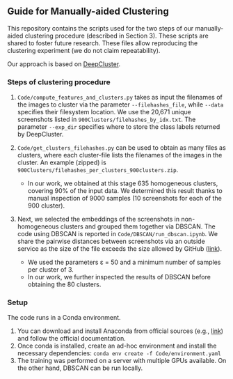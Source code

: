 ## Guide for Manually-aided Clustering

This repository contains the scripts used for the two steps of our manually-aided clustering procedure (described in Section 3).
These scripts are shared to foster future research. These files allow reproducing the clustering experiment (we do not
claim repeatability).

Our approach is based on [DeepCluster](https://openaccess.thecvf.com/content_ECCV_2018/papers/Mathilde_Caron_Deep_Clustering_for_ECCV_2018_paper.pdf).

### Steps of clustering procedure
1. `Code/compute_features_and_clusters.py` takes as input the filenames of the images to cluster via the parameter `--filehashes_file`, while `--data` specifies their filesystem location. We use the 20,671 unique screenshots listed in `900Clusters/filehashes_by_idx.txt`. The parameter `--exp_dir` specifies where to store the class labels returned by DeepCluster.
2. `Code/get_clusters_filehashes.py` can be used to obtain as many files as clusters, where each cluster-file lists the filenames of the images in the cluster. An example (zipped) is `900Clusters/filehashes_per_clusters_900clusters.zip`.
    * In our work, we obtained at this stage 635 homogeneous clusters, covering 90% of the input data. We determined this result thanks to manual inspection of 9000 samples (10 screenshots for each of the 900 cluster).

3. Next, we selected the embeddings of the screenshots in non-homogeneous clusters and grouped them together via DBSCAN. The code using DBSCAN is reported in `Code/DBSCAN/run_dbscan.ipynb`. We share the pairwise distances between screenshots via an outside service as the size of the file exceeds the size allowed by GitHub ([link](https://www.kaggle.com/datasets/emerald101/from-attachments-to-seo?select=pairwise_distances_ConvNet.npy)).
    * We used the parameters ε = 50 and a minimum number of samples per cluster of 3.
    * In our work, we further inspected the results of DBSCAN before obtaining the 80 clusters. 
    

### Setup
The code runs in a Conda environment.
 1. You can download and install Anaconda from official sources (e.g., [link](https://www.anaconda.com/download)) and follow the official documentation.
 2. Once conda is installed, create an ad-hoc environment and install the necessary dependencies: `conda env create -f Code/environment.yaml`
 3. The training was performed on a server with multiple GPUs available. On the other hand, DBSCAN can be run locally.
